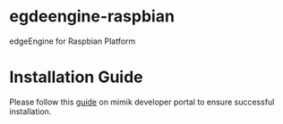 # egdeengine-raspbian
edgeEngine for Raspbian Platform 

# Installation Guide
Please follow this [guide](https://developer.mimik.com/installation-guide/) on mimik developer portal to ensure successful installation.
